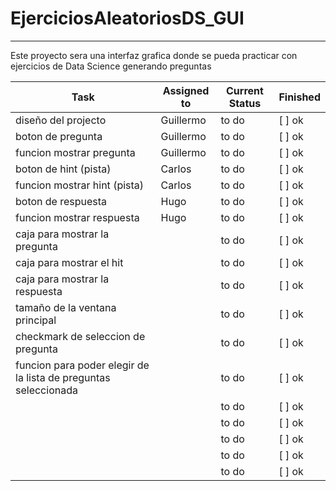 # EjerciciosAleatoriosDS_GUI
***
Este proyecto sera una interfaz grafica donde se pueda practicar con ejercicios de Data Science generando preguntas


| Task           | Assigned to   | Current Status | Finished | 
|----------------|---------------|----------------|-----------|
| diseño del projecto | Guillermo | to do |  [ ] ok
| boton de pregunta   | Guillermo | to do | [ ] ok
| funcion mostrar pregunta   | Guillermo | to do | [ ] ok
| boton de hint (pista)  | Carlos | to do | [ ] ok
| funcion mostrar hint (pista)   | Carlos | to do | [ ] ok
| boton de respuesta   | Hugo | to do | [ ] ok
| funcion mostrar respuesta   | Hugo | to do | [ ] ok
| caja para mostrar la pregunta   |  | to do | [ ] ok
| caja para mostrar el hit  |  | to do | [ ] ok
| caja para mostrar la respuesta   |  | to do | [ ] ok
| tamaño de la ventana principal  |  | to do | [ ] ok
| checkmark de seleccion de pregunta  |  | to do | [ ] ok
| funcion para poder elegir de la lista de preguntas seleccionada  |  | to do | [ ] ok
|   |  | to do | [ ] ok
|   |  | to do | [ ] ok
|   |  | to do | [ ] ok
|   |  | to do | [ ] ok
|   |  | to do | [ ] ok
